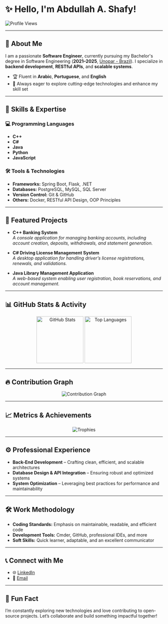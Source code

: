 # ✨ Hello, I'm **Abdullah A. Shafy**!  
![Profile Views](https://komarev.com/ghpvc/?username=Abdallah0101&color=blue&style=flat-square)

---

## 🚀 About Me
I am a passionate **Software Engineer**, currently pursuing my Bachelor's degree in Software Engineering (**2021–2025**, [Unopar - Brazil](https://www.unopar.com.br/)). I specialize in **backend development**, **RESTful APIs**, and **scalable systems**.  
- 🏆 Fluent in **Arabic**, **Portuguese**, and **English**  
- 📍 Always eager to explore cutting-edge technologies and enhance my skill set

---

## 💼 Skills & Expertise

### 💻 Programming Languages
- **C++**  
- **C#**  
- **Java**  
- **Python**  
- **JavaScript**

### 🛠️ Tools & Technologies
- **Frameworks:** Spring Boot, Flask, .NET  
- **Databases:** PostgreSQL, MySQL, SQL Server  
- **Version Control:** Git & GitHub  
- **Others:** Docker, RESTful API Design, OOP Principles  

---

## 🌟 Featured Projects
- **C++ Banking System**  
  *A console application for managing banking accounts, including account creation, deposits, withdrawals, and statement generation.*

- **C# Driving License Management System**  
  *A desktop application for handling driver’s license registrations, renewals, and validations.*

- **Java Library Management Application**  
  *A web-based system enabling user registration, book reservations, and account management.*

---

## 📊 GitHub Stats & Activity
<div align="center">
  <img src="https://github-readme-stats.vercel.app/api?username=Abdallah0101&show_icons=true&theme=radical" alt="GitHub Stats" height="150" />
  <img src="https://github-readme-stats.vercel.app/api/top-langs/?username=Abdallah0101&layout=compact&theme=radical" alt="Top Languages" height="150" />
</div>

---

## 🔥 Contribution Graph
<div align="center">
  <img src="https://github-readme-activity-graph.vercel.app/graph?username=Abdallah0101&theme=radical" alt="Contribution Graph" />
</div>

---

## 📈 Metrics & Achievements
<div align="center">
  <img src="https://github-profile-trophy.vercel.app/?username=Abdallah0101&theme=radical&margin-w=15&row=1" alt="Trophies" />
</div>

---

## ⚙️ Professional Experience
- **Back-End Development** – Crafting clean, efficient, and scalable architectures  
- **Database Design & API Integration** – Ensuring robust and optimized systems  
- **System Optimization** – Leveraging best practices for performance and maintainability

---

## 🛠️ Work Methodology
- **Coding Standards:** Emphasis on maintainable, readable, and efficient code  
- **Development Tools:** Cmder, GitHub, professional IDEs, and more  
- **Soft Skills:** Quick learner, adaptable, and an excellent communicator

---

## 📞 Connect with Me
- 🌐 [LinkedIn](https://linkedin.com/in/abdallahshafy)  
- 📧 [Email](mailto:abdallahtechm05@gmail.com)

---

## 🌟 Fun Fact
I’m constantly exploring new technologies and love contributing to open-source projects. Let’s collaborate and build something impactful together!